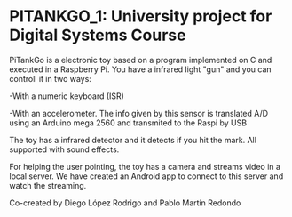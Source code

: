 # PITANKGO_1: University project for Digital Systems Course

PiTankGo is a electronic toy based on a program implemented on C and executed in a Raspberry Pi. You have a infrared light "gun" and you can controll it in two ways:

-With a numeric keyboard (ISR)

-With an accelerometer. The info given by this sensor is translated A/D using an Arduino mega 2560 and transmited to the Raspi by USB

The toy has a infrared detector and it detects if you hit the mark. All supported with sound effects.

For helping the user pointing, the toy has a camera and streams video in a local server. We have created an Android app to connect to this server and watch the streaming.

Co-created by Diego López Rodrigo and Pablo Martín Redondo
